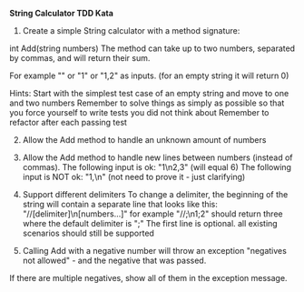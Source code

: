 **String Calculator TDD Kata**

1. Create a simple String calculator with a method signature:

int Add(string numbers)
The method can take up to two numbers, separated by commas, and will return their sum.

For example "" or "1" or "1,2" as inputs. (for an empty string it will return 0)

Hints:
    Start with the simplest test case of an empty string and move to one and two numbers
    Remember to solve things as simply as possible so that you force yourself to write tests you did not think about
    Remember to refactor after each passing test

2. Allow the Add method to handle an unknown amount of numbers

3. Allow the Add method to handle new lines between numbers (instead of commas).
    The following input is ok: "1\n2,3" (will equal 6)
    The following input is NOT ok: "1,\n" (not need to prove it - just clarifying)
    
4. Support different delimiters
      To change a delimiter, the beginning of the string will contain a separate line that looks like this: "//[delimiter]\n[numbers…]" for example "//;\n1;2" should return three where the default delimiter is ";"
      The first line is optional. all existing scenarios should still be supported
5. Calling Add with a negative number will throw an exception "negatives not allowed" - and the negative that was passed.

If there are multiple negatives, show all of them in the exception message.
